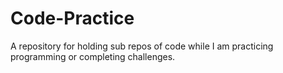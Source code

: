 # Code-Practice
A repository for holding sub repos of code while I am practicing programming or completing challenges.
